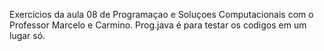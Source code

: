 Exercicios da aula 08 de Programaçao e Soluçoes Computacionais com o Professor Marcelo e Carmino.
Prog.java é para testar os codigos em um lugar só.
